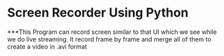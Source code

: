 # Screen Recorder Using Python

***This Program can record screen similar to that UI which we see while we do live streaming. It record frame by frame and merge all of them to create a video in .avi format 
